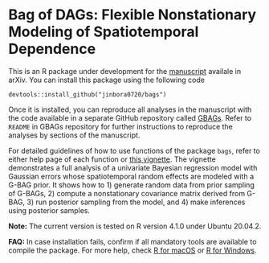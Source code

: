 # Bag of DAGs: Flexible Nonstationary Modeling of Spatiotemporal Dependence 

This is an R package under development for the [manuscript](https://doi.org/10.48550/arXiv.2112.11870) availale in arXiv. 
You can install this package using the following code 
```
devtools::install_github("jinbora0720/bags")
```

Once it is installed, you can reproduce all analyses in the manuscript with the code available in a separate GitHub repository called 
[GBAGs](https://github.com/jinbora0720/GBAGs). 
Refer to `README` in GBAGs repository for further instructions to reproduce the analyses by sections of the manuscript. 


For detailed guidelines of how to use functions of the package `bags`, refer to either help page of each function or 
[this vignette](https://jinbora0720.github.io/media/BAGs/example.html). 
The vignette demonstrates a full analysis of a univariate Bayesian regression model with Gaussian errors whose spatiotemporal random effects 
are modeled with a G-BAG prior. It shows how to 1) generate random data from prior sampling of G-BAGs, 
2) compute a nonstationary covariance matrix derived from G-BAG, 3) run posterior sampling from the model, and 
4) make inferences using posterior samples. 

**Note:** The current version is tested on R version 4.1.0 under Ubuntu 20.04.2.

**FAQ:** In case installation fails, confirm if all mandatory tools are available to compile the package. For more help, check [R for macOS](https://mac.r-project.org/tools/) or [R for Windows](https://cran.r-project.org/bin/windows/Rtools/).
